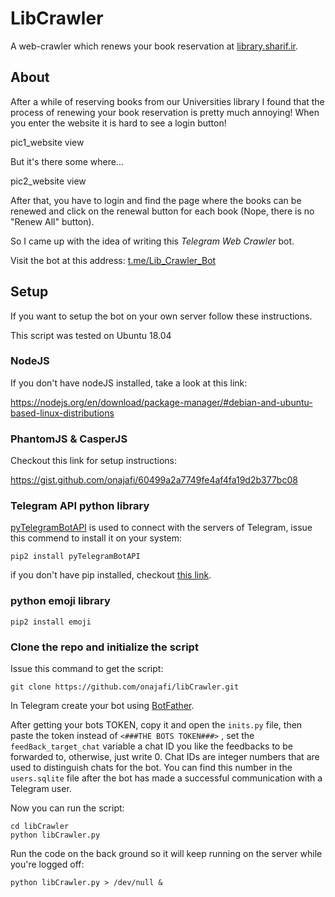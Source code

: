 # LibCrawler
A web-crawler which renews your book reservation at [library.sharif.ir](http://library.sharif.ir).

## About
After a while of reserving books from our Universities library
 I found that the process of renewing your book reservation is pretty
much annoying! When you enter the website it is hard to see a login button!

pic1_website view

But it's there some where...

pic2_website view

After that, you have to login and find the page where the books can be renewed 
and click on the renewal button for each book (Nope, there is no "Renew All" button).

So I came up with the idea of writing this _Telegram Web Crawler_ bot.

Visit the bot at this address: [t.me/Lib_Crawler_Bot](https://t.me/Lib_Crawler_Bot)

## Setup
If you want to setup the bot on your own server follow these instructions.

This script was tested on Ubuntu 18.04
### NodeJS
If you don't have nodeJS installed, take a look at this link:

https://nodejs.org/en/download/package-manager/#debian-and-ubuntu-based-linux-distributions

### PhantomJS & CasperJS

Checkout this link for setup instructions:

https://gist.github.com/onajafi/60499a2a7749fe4af4fa19d2b377bc08

### Telegram API python library

[pyTelegramBotAPI](https://github.com/eternnoir/pyTelegramBotAPI) is used to connect with the servers of Telegram, issue this commend to install it on your system:

```pip2 install pyTelegramBotAPI```

if you don't have pip installed, checkout [this link](https://linuxize.com/post/how-to-install-pip-on-ubuntu-18.04/#installing-pip-for-python-2).

### python emoji library

```pip2 install emoji```

### Clone the repo and initialize the script
Issue this command to get the script:

```git clone https://github.com/onajafi/libCrawler.git```

In Telegram create your bot using [BotFather](https://core.telegram.org/bots#6-botfather).

After getting your bots TOKEN, copy it and open 
the ```inits.py``` file, then paste the token 
instead of ```<###THE BOTS TOKEN###>``` ,
set the ```feedBack_target_chat``` variable a chat ID you like the feedbacks to be forwarded to,
otherwise, just write 0.
Chat IDs are integer numbers that are used to distinguish chats for the bot. You can find this number
 in the ```users.sqlite``` file after the bot has made a successful communication with a Telegram user.

Now you can run the script:

    cd libCrawler
    python libCrawler.py

Run the code on the back ground so it will keep running on the server while you're logged off:

    python libCrawler.py > /dev/null &








